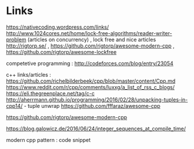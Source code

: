 # Links

https://nativecoding.wordpress.com/links/
http://www.1024cores.net/home/lock-free-algorithms/reader-writer-problem (articles on concurrency) , lock free and nice articles http://rigtorp.se/ , https://github.com/rigtorp/awesome-modern-cpp , https://github.com/rigtorp/awesome-lockfree



competetive programming : http://codeforces.com/blog/entry/23054


c++ links/articles :
https://github.com/richelbilderbeek/cpp/blob/master/content/Cpp.md
https://www.reddit.com/r/cpp/comments/luxxg/a_list_of_rss_c_blogs/
https://eli.thegreenplace.net/tag/c-c
http://aherrmann.github.io/programming/2016/02/28/unpacking-tuples-in-cpp14/ - tuple unwrap
https://github.com/fffaraz/awesome-cpp


https://github.com/rigtorp/awesome-modern-cpp



https://blog.galowicz.de/2016/06/24/integer_sequences_at_compile_time/



modern cpp pattern : code snippet
